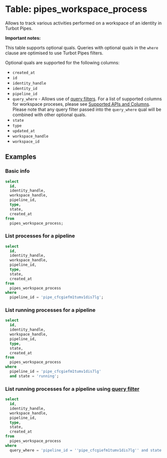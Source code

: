 # Table: pipes_workspace_process

Allows to track various activities performed on a workspace of an identity in Turbot Pipes.

**Important notes:**

This table supports optional quals. Queries with optional quals in the `where` clause are optimised to use Turbot Pipes filters.

Optional quals are supported for the following columns:

- `created_at`
- `id`
- `identity_handle`
- `identity_id`
- `pipeline_id`
- `query_where` - Allows use of [query filters](https://turbot.com/pipes/docs/reference/query-filter). For a list of supported columns for workspace proceses, please see [Supported APIs and Columns](https://turbot.com/pipes/docs/reference/query-filter#supported-apis--columns). Please note that any query filter passed into the `query_where` qual will be combined with other optional quals.
- `state`
- `type`
- `updated_at`
- `workspace_handle`
- `workspace_id`

## Examples

### Basic info

```sql
select
  id,
  identity_handle,
  workspace_handle,
  pipeline_id,
  type,
  state,
  created_at
from
  pipes_workspace_process;
```

### List processes for a pipeline

```sql
select
  id,
  identity_handle,
  workspace_handle,
  pipeline_id,
  type,
  state,
  created_at
from
  pipes_workspace_process
where
  pipeline_id = 'pipe_cfcgiefm1tumv1dis7lg';
```

### List running processes for a pipeline

```sql
select
  id,
  identity_handle,
  workspace_handle,
  pipeline_id,
  type,
  state,
  created_at
from
  pipes_workspace_process
where
  pipeline_id = 'pipe_cfcgiefm1tumv1dis7lg'
  and state = 'running';
```

### List running processes for a pipeline using [query filter](https://turbot.com/pipes/docs/reference/query-filter)

```sql
select
  id,
  identity_handle,
  workspace_handle,
  pipeline_id,
  type,
  state,
  created_at
from
  pipes_workspace_process
where
  query_where = 'pipeline_id = ''pipe_cfcgiefm1tumv1dis7lg'' and state = ''running''';
```
